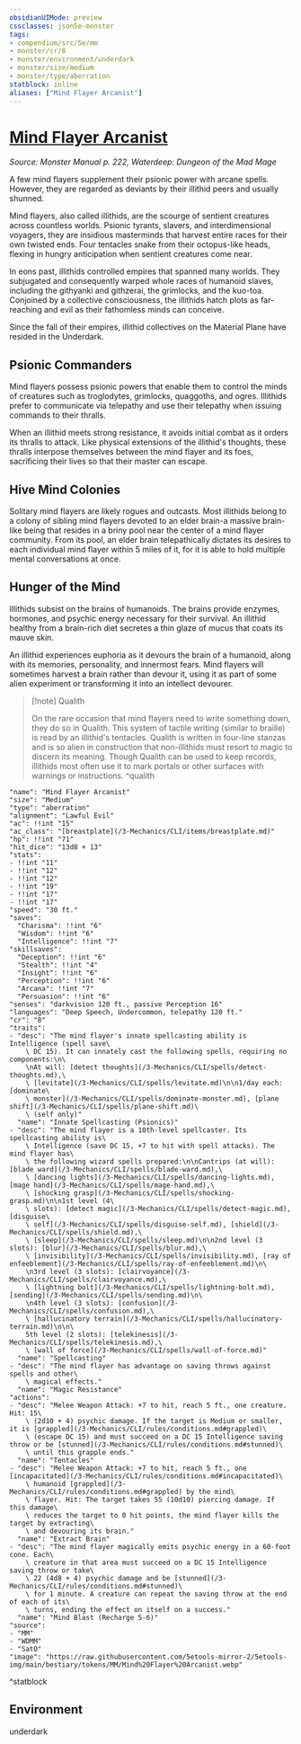 ```yaml
---
obsidianUIMode: preview
cssclasses: json5e-monster
tags:
- compendium/src/5e/mm
- monster/cr/8
- monster/environment/underdark
- monster/size/medium
- monster/type/aberration
statblock: inline
aliases: ["Mind Flayer Arcanist"]
---
```

# [Mind Flayer Arcanist](3-Mechanics\CLI\bestiary\aberration/mind-flayer-arcanist.md)
*Source: Monster Manual p. 222, Waterdeep: Dungeon of the Mad Mage*  

A few mind flayers supplement their psionic power with arcane spells. However, they are regarded as deviants by their illithid peers and usually shunned.

Mind flayers, also called illithids, are the scourge of sentient creatures across countless worlds. Psionic tyrants, slavers, and interdimensional voyagers, they are insidious masterminds that harvest entire races for their own twisted ends. Four tentacles snake from their octopus-like heads, flexing in hungry anticipation when sentient creatures come near.

In eons past, illithids controlled empires that spanned many worlds. They subjugated and consequently warped whole races of humanoid slaves, including the githyanki and githzerai, the grimlocks, and the kuo-toa. Conjoined by a collective consciousness, the illithids hatch plots as far-reaching and evil as their fathomless minds can conceive.

Since the fall of their empires, illithid collectives on the Material Plane have resided in the Underdark.

## Psionic Commanders

Mind flayers possess psionic powers that enable them to control the minds of creatures such as troglodytes, grimlocks, quaggoths, and ogres. Illithids prefer to communicate via telepathy and use their telepathy when issuing commands to their thralls.

When an illithid meets strong resistance, it avoids initial combat as it orders its thralls to attack. Like physical extensions of the illithid's thoughts, these thralls interpose themselves between the mind flayer and its foes, sacrificing their lives so that their master can escape.

## Hive Mind Colonies

Solitary mind flayers are likely rogues and outcasts. Most illithids belong to a colony of sibling mind flayers devoted to an elder brain-a massive brain-like being that resides in a briny pool near the center of a mind flayer community. From its pool, an elder brain telepathically dictates its desires to each individual mind flayer within 5 miles of it, for it is able to hold multiple mental conversations at once.

## Hunger of the Mind

Illithids subsist on the brains of humanoids. The brains provide enzymes, hormones, and psychic energy necessary for their survival. An illithid healthy from a brain-rich diet secretes a thin glaze of mucus that coats its mauve skin.

An illithid experiences euphoria as it devours the brain of a humanoid, along with its memories, personality, and innermost fears. Mind flayers will sometimes harvest a brain rather than devour it, using it as part of some alien experiment or transforming it into an intellect devourer.

> [!note] Qualith
> 
> On the rare occasion that mind flayers need to write something down, they do so in Qualith. This system of tactile writing (similar to braille) is read by an illithid's tentacles. Qualith is written in four-line stanzas and is so alien in construction that non-illithids must resort to magic to discern its meaning. Though Qualith can be used to keep records, illithids most often use it to mark portals or other surfaces with warnings or instructions.
^qualith

```statblock
"name": "Mind Flayer Arcanist"
"size": "Medium"
"type": "aberration"
"alignment": "Lawful Evil"
"ac": !!int "15"
"ac_class": "[breastplate](/3-Mechanics/CLI/items/breastplate.md)"
"hp": !!int "71"
"hit_dice": "13d8 + 13"
"stats":
- !!int "11"
- !!int "12"
- !!int "12"
- !!int "19"
- !!int "17"
- !!int "17"
"speed": "30 ft."
"saves":
  "Charisma": !!int "6"
  "Wisdom": !!int "6"
  "Intelligence": !!int "7"
"skillsaves":
  "Deception": !!int "6"
  "Stealth": !!int "4"
  "Insight": !!int "6"
  "Perception": !!int "6"
  "Arcana": !!int "7"
  "Persuasion": !!int "6"
"senses": "darkvision 120 ft., passive Perception 16"
"languages": "Deep Speech, Undercommon, telepathy 120 ft."
"cr": "8"
"traits":
- "desc": "The mind flayer's innate spellcasting ability is Intelligence (spell save\
    \ DC 15). It can innately cast the following spells, requiring no components:\n\
    \nAt will: [detect thoughts](/3-Mechanics/CLI/spells/detect-thoughts.md),\
    \ [levitate](/3-Mechanics/CLI/spells/levitate.md)\n\n1/day each: [dominate\
    \ monster](/3-Mechanics/CLI/spells/dominate-monster.md), [plane shift](/3-Mechanics/CLI/spells/plane-shift.md)\
    \ (self only)"
  "name": "Innate Spellcasting (Psionics)"
- "desc": "The mind flayer is a 10th-level spellcaster. Its spellcasting ability is\
    \ Intelligence (save DC 15, +7 to hit with spell attacks). The mind flayer has\
    \ the following wizard spells prepared:\n\nCantrips (at will): [blade ward](/3-Mechanics/CLI/spells/blade-ward.md),\
    \ [dancing lights](/3-Mechanics/CLI/spells/dancing-lights.md), [mage hand](/3-Mechanics/CLI/spells/mage-hand.md),\
    \ [shocking grasp](/3-Mechanics/CLI/spells/shocking-grasp.md)\n\n1st level (4\
    \ slots): [detect magic](/3-Mechanics/CLI/spells/detect-magic.md), [disguise\
    \ self](/3-Mechanics/CLI/spells/disguise-self.md), [shield](/3-Mechanics/CLI/spells/shield.md),\
    \ [sleep](/3-Mechanics/CLI/spells/sleep.md)\n\n2nd level (3 slots): [blur](/3-Mechanics/CLI/spells/blur.md),\
    \ [invisibility](/3-Mechanics/CLI/spells/invisibility.md), [ray of enfeeblement](/3-Mechanics/CLI/spells/ray-of-enfeeblement.md)\n\
    \n3rd level (3 slots): [clairvoyance](/3-Mechanics/CLI/spells/clairvoyance.md),\
    \ [lightning bolt](/3-Mechanics/CLI/spells/lightning-bolt.md), [sending](/3-Mechanics/CLI/spells/sending.md)\n\
    \n4th level (3 slots): [confusion](/3-Mechanics/CLI/spells/confusion.md),\
    \ [hallucinatory terrain](/3-Mechanics/CLI/spells/hallucinatory-terrain.md)\n\n\
    5th level (2 slots): [telekinesis](/3-Mechanics/CLI/spells/telekinesis.md),\
    \ [wall of force](/3-Mechanics/CLI/spells/wall-of-force.md)"
  "name": "Spellcasting"
- "desc": "The mind flayer has advantage on saving throws against spells and other\
    \ magical effects."
  "name": "Magic Resistance"
"actions":
- "desc": "Melee Weapon Attack: +7 to hit, reach 5 ft., one creature. Hit: 15\
    \ (2d10 + 4) psychic damage. If the target is Medium or smaller, it is [grappled](/3-Mechanics/CLI/rules/conditions.md#grappled)\
    \ (escape DC 15) and must succeed on a DC 15 Intelligence saving throw or be [stunned](/3-Mechanics/CLI/rules/conditions.md#stunned)\
    \ until this grapple ends."
  "name": "Tentacles"
- "desc": "Melee Weapon Attack: +7 to hit, reach 5 ft., one [incapacitated](/3-Mechanics/CLI/rules/conditions.md#incapacitated)\
    \ humanoid [grappled](/3-Mechanics/CLI/rules/conditions.md#grappled) by the mind\
    \ flayer. Hit: The target takes 55 (10d10) piercing damage. If this damage\
    \ reduces the target to 0 hit points, the mind flayer kills the target by extracting\
    \ and devouring its brain."
  "name": "Extract Brain"
- "desc": "The mind flayer magically emits psychic energy in a 60-foot cone. Each\
    \ creature in that area must succeed on a DC 15 Intelligence saving throw or take\
    \ 22 (4d8 + 4) psychic damage and be [stunned](/3-Mechanics/CLI/rules/conditions.md#stunned)\
    \ for 1 minute. A creature can repeat the saving throw at the end of each of its\
    \ turns, ending the effect on itself on a success."
  "name": "Mind Blast (Recharge 5-6)"
"source":
- "MM"
- "WDMM"
- "SatO"
"image": "https://raw.githubusercontent.com/5etools-mirror-2/5etools-img/main/bestiary/tokens/MM/Mind%20Flayer%20Arcanist.webp"
```
^statblock

## Environment

underdark